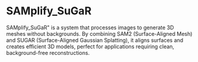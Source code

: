 # SAMplify_SuGaR
SAMplify_SuGaR" is a system that processes images to generate 3D meshes without backgrounds. By combining SAM2 (Surface-Aligned Mesh) and SUGAR (Surface-Aligned Gaussian Splatting), it aligns surfaces and creates efficient 3D models, perfect for applications requiring clean, background-free reconstructions.
